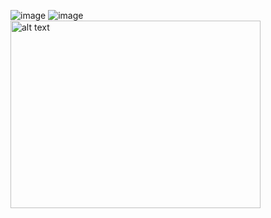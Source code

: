 ![image](https://github.com/user-attachments/assets/7f95f84c-782b-41e6-91d9-869b12cb4826)
![image](https://github.com/user-attachments/assets/425dfb3a-6bff-460e-9f54-13981e24d20a)
<img src="https://github.com/user-attachments/assets/7f95f84c-782b-41e6-91d9-869b12cb4826" alt="alt text" width="400" height="300">
